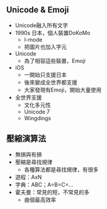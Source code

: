 ## Unicode & Emoji
- Unicode融入所有文字
- 1990s 日本，個人裝置DoKoMo
	- I-mode
	- 把圖片也加入字元
- Unicode
	- 為了相容這些裝置，Emoji
- iOS
	- 一開始只支援日本
	- 後來變成全世界都支援
	- 大家發現有Emoji，開始大量使用
- 全世界支援
	- 文化多元性
	- Unicode 7
	- Wingdings


## 壓縮演算法
- 無損與有損
- 壓縮是尋找規律
	- 各種算法都是尋找規律，有很多
- 遊程：AxN
- 字典：ABC；A=B=C=...
- 霍夫曼：常見的短，不常見的多
	- 曲個最高效率